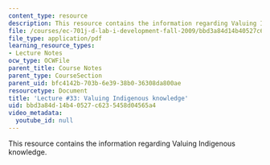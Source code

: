 ```yaml
---
content_type: resource
description: This resource contains the information regarding Valuing Indigenous knowledge.
file: /courses/ec-701j-d-lab-i-development-fall-2009/bbd3a84d14b40527c6235458d04565a4_MITEC_701JF09_lec33_nb.pdf
file_type: application/pdf
learning_resource_types:
- Lecture Notes
ocw_type: OCWFile
parent_title: Course Notes
parent_type: CourseSection
parent_uid: bfc4142b-703b-6e39-38b0-36308da800ae
resourcetype: Document
title: 'Lecture #33: Valuing Indigenous knowledge'
uid: bbd3a84d-14b4-0527-c623-5458d04565a4
video_metadata:
  youtube_id: null
---
```

This resource contains the information regarding Valuing Indigenous knowledge.